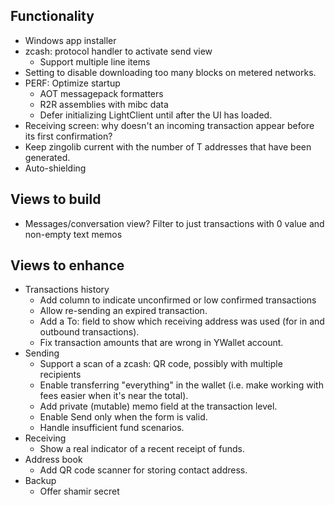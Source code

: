 ﻿## Functionality

- Windows app installer
- zcash: protocol handler to activate send view
  - Support multiple line items
- Setting to disable downloading too many blocks on metered networks.
- PERF: Optimize startup
  - AOT messagepack formatters
  - R2R assemblies with mibc data
  - Defer initializing LightClient until after the UI has loaded.
- Receiving screen: why doesn't an incoming transaction appear before its first confirmation?
- Keep zingolib current with the number of T addresses that have been generated.
- Auto-shielding

## Views to build

- Messages/conversation view?
  Filter to just transactions with 0 value and non-empty text memos

## Views to enhance

- Transactions history
  - Add column to indicate unconfirmed or low confirmed transactions
  - Allow re-sending an expired transaction.
  - Add a To: field to show which receiving address was used (for in and outbound transactions).
  - Fix transaction amounts that are wrong in YWallet account.
- Sending
  - Support a scan of a zcash: QR code, possibly with multiple recipients
  - Enable transferring "everything" in the wallet (i.e. make working with fees easier when it's near the total).
  - Add private (mutable) memo field at the transaction level.
  - Enable Send only when the form is valid.
  - Handle insufficient fund scenarios.
- Receiving
  - Show a real indicator of a recent receipt of funds.
- Address book
  - Add QR code scanner for storing contact address.
- Backup
  - Offer shamir secret
